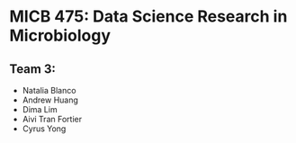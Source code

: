 # MICB 475: Data Science Research in Microbiology
## **Team 3:** 
* Natalia Blanco
* Andrew Huang
* Dima Lim
* Aivi Tran Fortier
* Cyrus Yong
